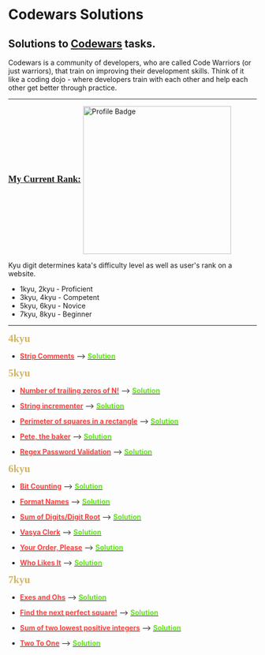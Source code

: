 # Codewars Solutions

## Solutions to __[Codewars](https://www.codewars.com/)__ tasks.

Codewars is a community of developers, who are called Code Warriors (or just warriors), that train on improving their development skills. Think of it like a coding dojo - where developers train with each other and help each other get better through practice.

---

__<span style="font-family:Papyrus; font-size:1.3em; color:#9f3531"/>[My Current Rank:](https://www.codewars.com/users/ifechi) </span>__ [<img alt="Profile Badge" src="https://www.codewars.com/users/ifechi/badges/large" width=300 align=center>](https://www.codewars.com/users/ifechi)

Kyu digit determines kata's difficulty level as well as user's rank on a website.

* 1kyu, 2kyu - Proficient
* 3kyu, 4kyu - Competent
* 5kyu, 6kyu - Novice
* 7kyu, 8kyu - Beginner

---

**<span style="color:#d3b566; font-family:Papyrus; font-size:1.5em">4kyu</span>**

- [__<span style="color:#f8433f">Strip Comments</span>__](https://www.codewars.com/kata/51c8e37cee245da6b40000bd/python) --> [__<span style="color:#60e21a">Solution</span>__](https://github.com/if3chi/Codewars/blob/main/4kyu/strip_comments.py)

**<span style="color:#d3b566; font-family:Papyrus; font-size:1.5em">5kyu</span>**

- [__<span style="color:#f8433f">Number of trailing zeros of N!</span>__](https://www.codewars.com/kata/52f787eb172a8b4ae1000a34/train/python) --> [__<span style="color:#60e21a">Solution</span>__](https://github.com/if3chi/Codewars/blob/main/5kyu/trailing_zeros.py)

- [__<span style="color:#f8433f">String incrementer</span>__](https://www.codewars.com/kata/54a91a4883a7de5d7800009c/python) --> [__<span style="color:#60e21a">Solution</span>__](https://github.com/if3chi/Codewars/blob/main/5kyu/string_incrementer.py)

- [__<span style="color:#f8433f">Perimeter of squares in a rectangle</span>__](https://www.codewars.com/kata/559a28007caad2ac4e000083/train/python) --> [__<span style="color:#60e21a">Solution</span>__](https://github.com/if3chi/Codewars/blob/main/5kyu/squares_perimeter.py)

- [__<span style="color:#f8433f">Pete, the baker</span>__](https://www.codewars.com/kata/525c65e51bf619685c000059) --> [__<span style="color:#60e21a">Solution</span>__](https://github.com/if3chi/Codewars/blob/main/5kyu/baker_pete.py)

- [__<span style="color:#f8433f">Regex Password Validation</span>__](https://www.codewars.com/kata/52e1476c8147a7547a000811/python) --> [__<span style="color:#60e21a">Solution</span>__](https://github.com/if3chi/Codewars/blob/main/5kyu/regex_passwd_validation.py)

**<span style="color:#d3b566; font-family:Papyrus; font-size:1.5em">6kyu</span>**

- [__<span style="color:#f8433f">Bit Counting</span>__](https://www.codewars.com/kata/526571aae218b8ee490006f4) --> [__<span style="color:#60e21a">Solution</span>__](https://github.com/if3chi/Codewars/blob/main/6kyu/bit_counting.py)

- [__<span style="color:#f8433f">Format Names</span>__](https://www.codewars.com/kata/53368a47e38700bd8300030d/train/python) --> [__<span style="color:#60e21a">Solution</span>__](https://github.com/if3chi/Codewars/blob/main/6kyu/format_names.py)

- [__<span style="color:#f8433f">Sum of Digits/Digit Root</span>__](https://www.codewars.com/kata/53368a47e38700bd8300030d/train/python) --> [__<span style="color:#60e21a">Solution</span>__](https://github.com/if3chi/Codewars/blob/main/6kyu/sum_o_digits.py)

- [__<span style="color:#f8433f">Vasya Clerk</span>__](https://www.codewars.com/kata/555615a77ebc7c2c8a0000b8) --> [__<span style="color:#60e21a">Solution</span>__](https://github.com/if3chi/Codewars/blob/main/6kyu/vasya_clerk.py)

- [__<span style="color:#f8433f">Your Order, Please</span>__](https://www.codewars.com/kata/55c45be3b2079eccff00010f/python) --> [__<span style="color:#60e21a">Solution</span>__](https://github.com/if3chi/Codewars/blob/main/6kyu/your_order_please.py)

- [__<span style="color:#f8433f">Who Likes It</span>__](https://www.codewars.com/kata/5266876b8f4bf2da9b000362/python) --> [__<span style="color:#60e21a">Solution</span>__](https://github.com/if3chi/Codewars/blob/main/6kyu/who_likes_it.py)

**<span style="color:#d3b566; font-family:Papyrus; font-size:1.5em">7kyu</span>**

- [__<span style="color:#f8433f">Exes and Ohs</span>__](https://www.codewars.com/kata/55908aad6620c066bc00002a) --> [__<span style="color:#60e21a">Solution</span>__](https://github.com/if3chi/Codewars/blob/main/7kyu/exesAndOhs.py)

- [__<span style="color:#f8433f">Find the next perfect square!</span>__](https://www.codewars.com/kata/56269eb78ad2e4ced1000013) --> [__<span style="color:#60e21a">Solution</span>__](https://github.com/if3chi/Codewars/blob/main/7kyu/perfect_square.py)

- [__<span style="color:#f8433f">Sum of two lowest positive integers</span>__](https://www.codewars.com/kata/558fc85d8fd1938afb000014/python) --> [__<span style="color:#60e21a">Solution</span>__](https://github.com/if3chi/Codewars/blob/main/7kyu/sum_lowest_int.py)

- [__<span style="color:#f8433f">Two To One</span>__](https://www.codewars.com/kata/5656b6906de340bd1b0000ac/train/python) --> [__<span style="color:#60e21a">Solution</span>__](https://github.com/if3chi/Codewars/blob/main/7kyu/two_to_one.py)
